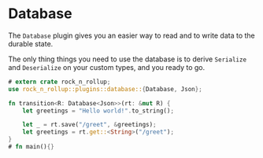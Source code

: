 # Database

The `Database` plugin gives you an easier way to read and to write data to the durable state.

The only thing things you need to use the database is to derive `Serialize` and `Deserialize` on your custom types, and you ready to go.

```rust
# extern crate rock_n_rollup;
use rock_n_rollup::plugins::database::{Database, Json};

fn transition<R: Database<Json>>(rt: &mut R) {
    let greetings = "Hello world!".to_string();

    let _ = rt.save("/greet", &greetings);
    let greetings = rt.get::<String>("/greet");
}
# fn main(){}
```
